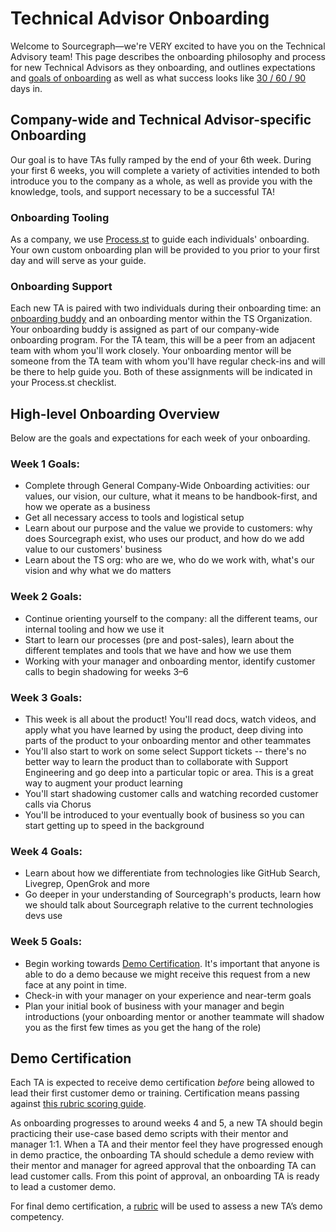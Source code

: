 # Technical Advisor Onboarding

Welcome to Sourcegraph—we're VERY excited to have you on the Technical Advisory team! This page describes the onboarding philosophy and process for new Technical Advisors as they onboarding, and outlines expectations and [goals of onboarding](#high-level-onboarding-overview) as well as what success looks like [30 / 60 / 90](#30-60-90-day-plan) days in.

## Company-wide and Technical Advisor-specific Onboarding

Our goal is to have TAs fully ramped by the end of your 6th week. During your first 6 weeks, you will complete a variety of activities intended to both introduce you to the company as a whole, as well as provide you with the knowledge, tools, and support necessary to be a successful TA!

### Onboarding Tooling

As a company, we use [Process.st](https://app.process.st/reports/) to guide each individuals' onboarding. Your own custom onboarding plan will be provided to you prior to your first day and will serve as your guide.

### Onboarding Support

Each new TA is paired with two individuals during their onboarding time: an [onboarding buddy](../../../people-talent/buddy-program.md) and an onboarding mentor within the TS Organization. Your onboarding buddy is assigned as part of our company-wide onboarding program. For the TA team, this will be a peer from an adjacent team with whom you'll work closely. Your onboarding mentor will be someone from the TA team with whom you'll have regular check-ins and will be there to help guide you. Both of these assignments will be indicated in your Process.st checklist.

## High-level Onboarding Overview

Below are the goals and expectations for each week of your onboarding.

### Week 1 Goals:

- Complete through General Company-Wide Onboarding activities: our values, our vision, our culture, what it means to be handbook-first, and how we operate as a business
- Get all necessary access to tools and logistical setup
- Learn about our purpose and the value we provide to customers: why does Sourcegraph exist, who uses our product, and how do we add value to our customers' business
- Learn about the TS org: who are we, who do we work with, what's our vision and why what we do matters

### Week 2 Goals:

- Continue orienting yourself to the company: all the different teams, our internal tooling and how we use it
- Start to learn our processes (pre and post-sales), learn about the different templates and tools that we have and how we use them
- Working with your manager and onboarding mentor, identify customer calls to begin shadowing for weeks 3–6

### Week 3 Goals:

- This week is all about the product! You'll read docs, watch videos, and apply what you have learned by using the product, deep diving into parts of the product to your onboarding mentor and other teammates
- You'll also start to work on some select Support tickets -- there's no better way to learn the product than to collaborate with Support Engineering and go deep into a particular topic or area. This is a great way to augment your product learning
- You'll start shadowing customer calls and watching recorded customer calls via Chorus
- You'll be introduced to your eventually book of business so you can start getting up to speed in the background

### Week 4 Goals:

- Learn about how we differentiate from technologies like GitHub Search, Livegrep, OpenGrok and more
- Go deeper in your understanding of Sourcegraph's products, learn how we should talk about Sourcegraph relative to the current technologies devs use

### Week 5 Goals:

- Begin working towards [Demo Certification](#ce-demo-certification). It's important that anyone is able to do a demo because we might receive this request from a new face at any point in time.
- Check-in with your manager on your experience and near-term goals
- Plan your initial book of business with your manager and begin introductions (your onboarding mentor or another teammate will shadow you as the first few times as you get the hang of the role)

## Demo Certification

Each TA is expected to receive demo certification _before_ being allowed to lead their first customer demo or training. Certification means passing against [this rubric scoring guide](https://docs.google.com/document/d/1qZ4ctMFcjzDN8fdfKXO3_LcLjRb6UHG6WOWGEbrMmLE/edit).

As onboarding progresses to around weeks 4 and 5, a new TA should begin practicing their use-case based demo scripts with their mentor and manager 1:1. When a TA and their mentor feel they have progressed enough in demo practice, the onboarding TA should schedule a demo review with their mentor and manager for agreed approval that the onboarding TA can lead customer calls. From this point of approval, an onboarding TA is ready to lead a customer demo.

For final demo certification, a [rubric](https://docs.google.com/spreadsheets/d/1sS9asPWG0Dm-mNKtoum1TRTyiPLsb98i-_g4ZNDbGHg/edit#gid=0) will be used to assess a new TA’s demo competency.
